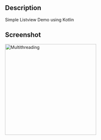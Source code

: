 ## Description
Simple Listview Demo using Kotlin

## Screenshot
<p align="left">
  <img src="https://user-images.githubusercontent.com/6022596/29995652-9ceda912-9018-11e7-8a75-b8f8af41e8b8.png" alt="Multithreading" width="300px">
</p>
